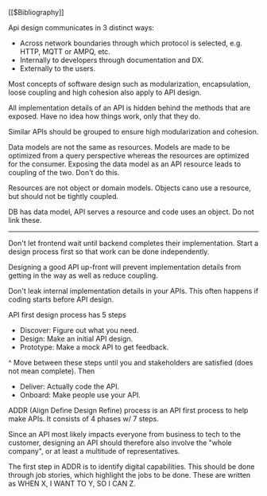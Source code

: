 [[$Bibliography]]

Api design communicates in 3 distinct ways:

- Across network boundaries through which protocol is selected, e.g. HTTP, MQTT or AMPQ, etc.
- Internally to developers through documentation and DX.
- Externally to the users.

Most concepts of software design such as modularization, encapsulation, loose coupling and high cohesion also apply to API design.

All implementation details of an API is hidden behind the methods that are exposed. Have no idea how things work, only that they do.

Similar APIs should be grouped to ensure high modularization and cohesion.

Data models are not the same as resources. Models are made to be optimized from a query perspective whereas the resources are optimized for the consumer. Exposing the data model as an API resource leads to coupling of the two. Don't do this.

Resources are not object or domain models. Objects cano use a resource, but should not be tightly coupled.

DB has data model, API serves a resource and code uses an object. Do not link these.

---

Don't let frontend wait until backend completes their implementation. Start a design process first so that work can be done independently.

Designing a good API up-front will prevent implementation details from getting in the way as well as reduce coupling.

Don't leak internal implementation details in your APIs. This often happens if coding starts before API design.

API first design process has 5 steps

- Discover: Figure out what you need.
- Design: Make an initial API design.
- Prototype: Make a mock API to get feedback.

^ Move between these steps until you and stakeholders are satisfied (does not mean complete). Then

- Deliver: Actually code the API.
- Onboard: Make people use your API.

ADDR (Align Define Design Refine) process is an API first process to help make APIs. It consists of 4 phases w/ 7 steps.

Since an API most likely impacts everyone from business to tech to the customer, designing an API should therefore also involve the "whole company", or at least a multitude of representatives.

The first step in ADDR is to identify digital capabilities. This should be done through job stories, which highlight the jobs to be done. These are written as WHEN X, I WANT TO Y, SO I CAN Z.